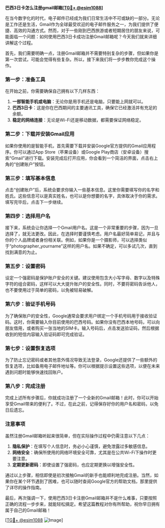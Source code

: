 **巴西3日卡怎么注册gmail邮箱[[TG💪+ @esim1088](https://t.me/s/esim1088)]**

在当今数字化的时代，电子邮件已经成为我们日常生活中不可或缺的一部分。无论是工作还是生活，Gmail作为全球最受欢迎的电子邮件服务之一，为我们提供了便捷、高效的沟通方式。然而，对于一些刚到巴西旅游或者短期居住的朋友来说，可能面临一个问题：如何使用巴西3日卡成功注册Gmail邮箱呢？今天我们就来详细讲解这个过程。

首先，我们需要明确一点，注册Gmail邮箱并不需要特别复杂的步骤，但如果你是第一次尝试，可能会觉得有些复杂。所以，接下来我们将一步步教你完成这个操作。

### 第一步：准备工具

在开始之前，你需要确保自己拥有以下几样东西：

1. **一部智能手机或电脑**：无论你是用手机还是电脑，只要能上网就可以。
2. **巴西3日卡**：这是你在巴西期间的主要通讯工具，确保它已经激活并有充足的余额。
3. **稳定的网络连接**：无论是Wi-Fi还是移动数据，都需要保证网络稳定。

### 第二步：下载并安装Gmail应用

如果你使用的是智能手机，首先需要下载并安装Google官方提供的Gmail应用程序。你可以通过App Store（苹果设备）或Google Play商店（安卓设备）搜索“Gmail”进行下载。安装完成后打开应用，你会看到一个简洁的界面，点击右上角的“创建账户”按钮。

### 第三步：填写基本信息

点击“创建账户”后，系统会要求你输入一些基本信息。这里你需要填写你的名字和姓氏。这些信息可以是真实姓名，也可以是你想要的名字，具体取决于你的需求。填写完毕后，点击下一步继续。

### 第四步：选择用户名

接下来，系统会让你选择一个Gmail用户名。这是一个非常重要的步骤，因为一旦选择了，就无法更改。因此，在选择时要谨慎考虑。用户名最好简单易记，并且与你的个人品牌或者身份相关联。例如，如果你是一个摄影师，可以选择类似于“photographer_yourname”这样的用户名。如果不确定，可以多试几次，直到找到满意的为止。

### 第五步：设置密码

设定一个强密码是保护账户安全的关键。建议使用包含大小写字母、数字以及特殊字符的组合密码，这样可以大大提升账户的安全性。同时，不要将密码告诉他人，也不要使用过于简单的密码，以免被轻易破解。

### 第六步：验证手机号码

为了确保账户的安全性，Google通常会要求用户绑定一个手机号码用于接收验证码。这时，你需要输入你目前使用的巴西号码。如果你没有巴西本地号码，可以向朋友借用，或者购买一张当地的SIM卡。输入号码后，点击发送验证码，然后根据收到的短信内容输入验证码即可完成验证。

### 第七步：设置恢复选项

为了防止忘记密码或者其他意外情况导致无法登录，Google还提供了一些额外的恢复选项，比如备用电子邮件地址等。你可以根据提示设置这些选项，以便在未来遇到问题时能够快速找回账户。

### 第八步：完成注册

完成上述所有步骤后，你就成功注册了一个全新的Gmail邮箱！此时，你可以开始享受Gmail带来的便利了。不过，在此之前，记得保存好你的用户名和密码，以免日后遗忘。

### 注意事项

虽然注册Gmail邮箱听起来很简单，但在实际操作过程中仍需注意以下几点：

1. **隐私保护**：在填写个人信息时，务必小心谨慎，避免泄露过多敏感信息。
2. **网络安全**：确保所使用的网络环境安全可靠，尤其是在公共Wi-Fi下操作时更要注意。
3. **定期更新密码**：即使设置了强密码，也应定期更换以增强安全性。

通过以上步骤，相信即使是初次接触Gmail的新手也能顺利地完成注册。当然，如果你在某个环节遇到了困难，也可以随时查阅Google官方的帮助文档，那里提供了详尽的操作指南。

最后，再次强调一下，使用巴西3日卡注册Gmail邮箱并不是什么难事，只要按照正确的流程一步步来，就能轻松搞定。希望这篇教程对你有所帮助，祝你早日拥有属于自己的Gmail邮箱！

[[TG💪+ @esim1088](https://t.me/s/esim1088) ![Image](https://i.postimg.cc/4NQfJmqS/Snipaste-2025-05-13-00-14-12.png)]